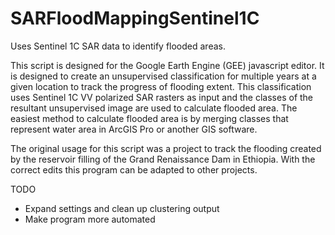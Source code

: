 # SARFloodMappingSentinel1C
Uses Sentinel 1C SAR data to identify flooded areas.

This script is designed for the Google Earth Engine (GEE) javascript editor. 
It is designed to create an unsupervised classification for multiple years at a given location to track the progress of flooding extent.
This classification uses Sentinel 1C VV polarized SAR rasters as input and the classes of the resultant unsupervised image are used to calculate flooded area.
The easiest method to calculate flooded area is by merging classes that represent water area in ArcGIS Pro or another GIS software.

The original usage for this script was a project to track the flooding created by the reservoir filling of the Grand Renaissance Dam in Ethiopia. 
With the correct edits this program can be adapted to other projects.

TODO
- Expand settings and clean up clustering output
- Make program more automated 
